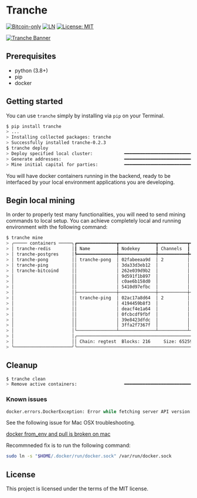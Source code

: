 # Tranche

[![Bitcoin-only](https://img.shields.io/badge/bitcoin-only-FF9900?logo=bitcoin)](https://twentyone.world)
[![LN](https://img.shields.io/badge/lightning-792EE5?logo=lightning)](https://mempool.space/lightning)
[![License: MIT](https://img.shields.io/badge/License-MIT-yellow.svg)](LICENSE)

[![Tranche Banner](static/tranche-banner.svg)](static/tranche-banner.svg)

## Prerequisites

* python (3.8+)
* pip
* docker

## Getting started

You can use `tranche` simply by installing via `pip` on your Terminal.

```sh
$ pip install tranche
> ...
> Installing collected packages: tranche
> Successfully installed tranche-0.2.3
$ tranche deploy
> Deploy specified local cluster:            ━━━━━━━━━━━━━━━━━━━━━━━━━━━━━━━━━━━━━━━━ 100% 0:00:01
> Generate addresses:                        ━━━━━━━━━━━━━━━━━━━━━━━━━━━━━━━━━━━━━━━━ 100% 0:00:00
> Mine initial capital for parties:          ━━━━━━━━━━━━━━━━━━━━━━━━━━━━━━━━━━━━━━━━ 100% 0:00:00
```

You will have docker containers running in the backend, ready to be interfaced by your local
environment applications you are developing.

## Begin local mining

In order to properly test many functionalities, you will need to send mining commands to local
setup. You can achieve completely local and running environment with the following command:

```sh
$ tranche mine
> ╭───── containers ─────╮┏━━━━━━━━━━━━━━━┳━━━━━━━━━━━━━━┳━━━━━━━━━━━┳━━━━━━━━┳━━━━━━━━┳━━━━━━━━━┓
> │ tranche-redis        │┃ Name          ┃ Nodekey      ┃ Channels  ┃ Peers  ┃ Height ┃ Synced? ┃
> │ tranche-postgres     │┡━━━━━━━━━━━━━━━╇━━━━━━━━━━━━━━╇━━━━━━━━━━━╇━━━━━━━━╇━━━━━━━━╇━━━━━━━━━┩
> │ tranche-pong         ││ tranche-pong  │ 02fabeeaa9d  │ 2         │ 1      │ 216    │    true │
> │ tranche-ping         ││               │ 3da33d3eb12  │           │        │        │         │
> │ tranche-bitcoind     ││               │ 262e039d9b2  │           │        │        │         │
> │                      ││               │ 9d591f1b897  │           │        │        │         │
> │                      ││               │ c0ae6b158d0  │           │        │        │         │
> │                      ││               │ 5410d97efbc  │           │        │        │         │
> │                      │├───────────────┼──────────────┼───────────┼────────┼────────┼─────────┤
> │                      ││ tranche-ping  │ 02ac17a8d64  │ 2         │ 1      │ 216    │    true │
> │                      ││               │ 4194459b8f3  │           │        │        │         │
> │                      ││               │ deacf4e1a64  │           │        │        │         │
> │                      ││               │ 0fcbcdf9fbf  │           │        │        │         │
> │                      ││               │ 39e8423dfdc  │           │        │        │         │
> │                      ││               │ 3ffa2f7367f  │           │        │        │         │
> │                      │└───────────────┴──────────────┴───────────┴────────┴────────┴─────────┘
> │                      │╭──────────────────────────────────────────────────────────────────────╮
> │                      ││ Chain: regtest  Blocks: 216     Size: 65259     Time: 1701528030     │
> ╰──────────────────────╯╰──────────────────────────────────────────────────────────────────────╯
```

## Cleanup

```sh
$ tranche clean                                                                                                                                                                             > 
> Remove active containers:                  ━━━━━━━━━━━━━━━━━━━━━━━━━━━━━━━━━━━━━━━━ 100% 0:00:01
```

### Known issues
```python
docker.errors.DockerException: Error while fetching server API version: ('Connection aborted.', FileNotFoundError(2, 'No such file or directory'))
```

See the following issue for Mac OSX troubleshooting.

[docker from_env and pull is broken on mac](https://github.com/docker/docker-py/issues/3059#issuecomment-1294369344)

Recommneded fix is to run the following command:

```sh
sudo ln -s "$HOME/.docker/run/docker.sock" /var/run/docker.sock
```

## License

This project is licensed under the terms of the MIT license.
